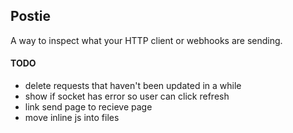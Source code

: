 ## Postie

A way to inspect what your HTTP client or webhooks are sending.

#### TODO

- delete requests that haven't been updated in a while
- show if socket has error so user can click refresh
- link send page to recieve page
- move inline js into files
